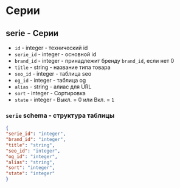 # Серии
## serie - Серии
- `id` - integer - технический id
- `serie_id` - integer - основной id
- `brand_id` - integer - принадлежит бренду `brand_id`, если нет 0
- `title` - string - название типа товара
- `seo_id` - integer - таблица seo
- `og_id` - integer - таблица og
- `alias` - string - алиас для URL
- `sort` - integer - Сортировка
- `state` - integer - Выкл. = 0 или Вкл. = `1`

### `serie` schema - структура таблицы
```json
{
"serie_id": "integer",
"brand_id": "integer",
"title": "string",
"seo_id": "integer",
"og_id": "integer",
"alias": "string",
"sort": "integer",
"state": "integer"
}
```
